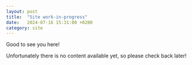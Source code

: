 ```yaml
---
layout: post
title:  "Site work-in-progress"
date:   2024-07-16 15:31:00 +0200
category: site
---
```

Good to see you here!

Unfortunately there is no content available yet, so please check back later!

